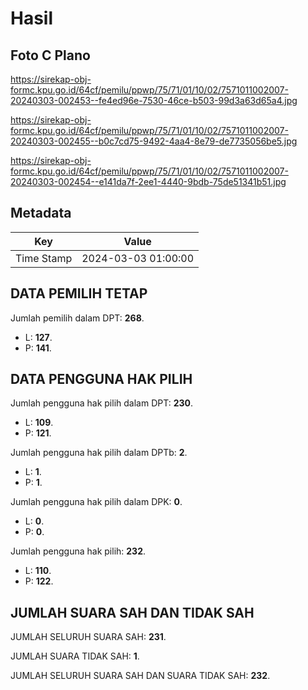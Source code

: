# Hasil

## Foto C Plano

https://sirekap-obj-formc.kpu.go.id/64cf/pemilu/ppwp/75/71/01/10/02/7571011002007-20240303-002453--fe4ed96e-7530-46ce-b503-99d3a63d65a4.jpg

https://sirekap-obj-formc.kpu.go.id/64cf/pemilu/ppwp/75/71/01/10/02/7571011002007-20240303-002455--b0c7cd75-9492-4aa4-8e79-de7735056be5.jpg

https://sirekap-obj-formc.kpu.go.id/64cf/pemilu/ppwp/75/71/01/10/02/7571011002007-20240303-002454--e141da7f-2ee1-4440-9bdb-75de51341b51.jpg


## Metadata

| Key        | Value               |
| ---------- | ------------------- |
| Time Stamp | 2024-03-03 01:00:00 |


## DATA PEMILIH TETAP

Jumlah pemilih dalam DPT: **268**.
 * L: **127**.
 * P: **141**.

## DATA PENGGUNA HAK PILIH

Jumlah pengguna hak pilih dalam DPT: **230**.
 * L: **109**.
 * P: **121**.

Jumlah pengguna hak pilih dalam DPTb: **2**.
 * L: **1**.
 * P: **1**.

Jumlah pengguna hak pilih dalam DPK: **0**.
 * L: **0**.
 * P: **0**.

Jumlah pengguna hak pilih: **232**.
 * L: **110**.
 * P: **122**.

## JUMLAH SUARA SAH DAN TIDAK SAH

JUMLAH SELURUH SUARA SAH: **231**.

JUMLAH SUARA TIDAK SAH: **1**.

JUMLAH SELURUH SUARA SAH DAN SUARA TIDAK SAH: **232**.


